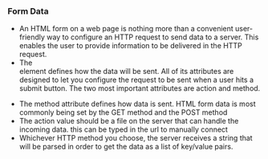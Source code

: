 ### Form Data
 - An HTML form on a web page is nothing more than a convenient user-friendly way to configure an HTTP request to send data to a server. This enables the user to provide information to be delivered in the HTTP request.
 - The <form> element defines how the data will be sent. All of its attributes are designed to let you configure the request to be sent when a user hits a submit button. The two most important attributes are action and method.
 - The method attribute defines how data is sent. HTML form data is most commonly being set by the GET method and the POST method
 - The action value should be a file on the server that can handle the incoming data. this can be typed in the url to manually connect
 - Whichever HTTP method you choose, the server receives a string that will be parsed in order to get the data as a list of key/value pairs.